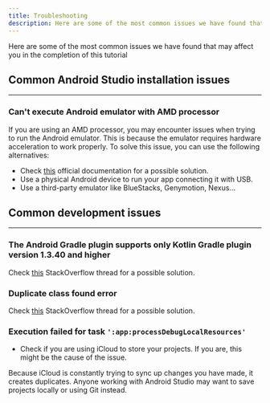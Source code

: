 ```yaml
---
title: Troubleshooting
description: Here are some of the most common issues we have found that may affect you in the completion of this tutorial
---
```


Here are some of the most common issues we have found that may affect you in the completion of this tutorial

## Common Android Studio installation issues

---

### Can't execute Android emulator with AMD processor
If you are using an AMD processor, you may encounter issues when trying to run the Android emulator. This is because the emulator requires hardware acceleration to work properly. To solve this issue, you can use the following alternatives:

- Check [this](https://developer.android.com/studio/run/emulator-troubleshooting) official documentation for a possible solution.
- Use a physical Android device to run your app connecting it with USB.
- Use a third-party emulator like BlueStacks, Genymotion, Nexus...

## Common development issues

---

### The Android Gradle plugin supports only Kotlin Gradle plugin version 1.3.40 and higher
Check [this](https://stackoverflow.com/questions/54858510/kotlin-compile-error-the-android-gradle-plugin-supports-only-kotlin-gradle-plu) StackOverflow thread for a possible solution.

### Duplicate class found error
Check [this](https://stackoverflow.com/questions/75263047/duplicate-class-in-kotlin-android) StackOverflow thread for a possible solution.

### Execution failed for task `':app:processDebugLocalResources'`

- Check if you are using iCloud to store your projects. If you are, this might be the cause of the issue.

Because iCloud is constantly trying to sync up changes you have made, it creates duplicates. Anyone working with Android Studio may want to save projects locally or using Git instead.